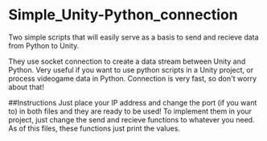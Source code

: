 # Simple_Unity-Python_connection
Two simple scripts that will easily serve as a basis to send and recieve data from Python to Unity.

They use socket connection to create a data stream between Unity and Python.
Very useful if you want to use python scripts in a Unity project, or process videogame data in Python.
Connection is very fast, so don't worry about that!

##Instructions
Just place your IP address and change the port (if you want to) in both files and they are ready to be used!
To implement them in your project, just change the send and recieve functions to whatever you need. As of this files, these functions just print the values.



